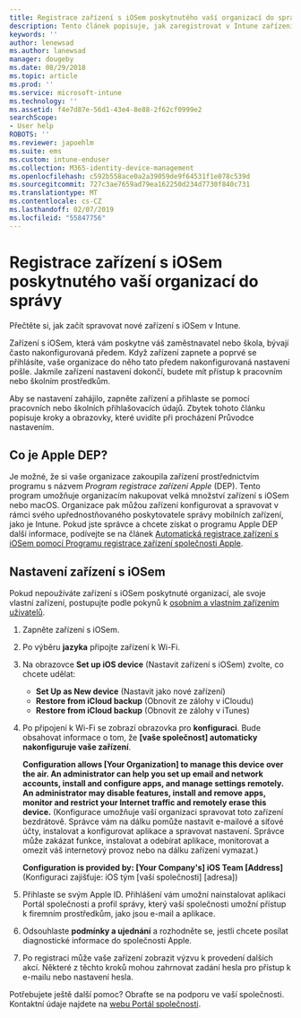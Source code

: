 ```yaml
---
title: Registrace zařízení s iOSem poskytnutého vaší organizací do správy | Dokumenty Microsoft
description: Tento článek popisuje, jak zaregistrovat v Intune zařízení s iOSem, které zakoupila a poskytla vaše organizace.
keywords: ''
author: lenewsad
ms.author: lanewsad
manager: dougeby
ms.date: 08/29/2018
ms.topic: article
ms.prod: ''
ms.service: microsoft-intune
ms.technology: ''
ms.assetid: f4e7d87e-56d1-43e4-8e88-2f62cf0999e2
searchScope:
- User help
ROBOTS: ''
ms.reviewer: japoehlm
ms.suite: ems
ms.custom: intune-enduser
ms.collection: M365-identity-device-management
ms.openlocfilehash: c592b558ace0a2a39059de9f64531f1e078c539d
ms.sourcegitcommit: 727c3ae7659ad79ea162250d234d7730f840c731
ms.translationtype: MT
ms.contentlocale: cs-CZ
ms.lasthandoff: 02/07/2019
ms.locfileid: "55847756"
---
```

# <a name="enroll-your-organization-provided-ios-device-in-management"></a>Registrace zařízení s iOSem poskytnutého vaší organizací do správy

Přečtěte si, jak začít spravovat nové zařízení s iOSem v Intune.  

Zařízení s iOSem, která vám poskytne váš zaměstnavatel nebo škola, bývají často nakonfigurovaná předem. Když zařízení zapnete a poprvé se přihlásíte, vaše organizace do něho tato předem nakonfigurovaná nastavení pošle. Jakmile zařízení nastavení dokončí, budete mít přístup k pracovním nebo školním prostředkům.  

Aby se nastavení zahájilo, zapněte zařízení a přihlaste se pomocí pracovních nebo školních přihlašovacích údajů. Zbytek tohoto článku popisuje kroky a obrazovky, které uvidíte při procházení Průvodce nastavením. 

## <a name="what-is-apple-dep"></a>Co je Apple DEP?
Je možné, že si vaše organizace zakoupila zařízení prostřednictvím programu s názvem *Program registrace zařízení Apple* (DEP). Tento program umožňuje organizacím nakupovat velká množství zařízení s iOSem nebo macOS. Organizace pak můžou zařízení konfigurovat a spravovat v rámci svého upřednostňovaného poskytovatele správy mobilních zařízení, jako je Intune. Pokud jste správce a chcete získat o programu Apple DEP další informace, podívejte se na článek [Automatická registrace zařízení s iOSem pomocí Programu registrace zařízení společnosti Apple](https://docs.microsoft.com/intune/device-enrollment-program-enroll-ios).  

## <a name="set-up-your-ios-device"></a>Nastavení zařízení s iOSem  
Pokud nepoužíváte zařízení s iOSem poskytnuté organizací, ale svoje vlastní zařízení, postupujte podle pokynů k [osobním a vlastním zařízením uživatelů](enroll-your-device-in-intune-ios.md).  

1. Zapněte zařízení s iOSem. 
2. Po výběru **jazyka** připojte zařízení k Wi-Fi.
3. Na obrazovce **Set up iOS device** (Nastavit zařízení s iOSem) zvolte, co chcete udělat: 
 
   - **Set Up as New device** (Nastavit jako nové zařízení)
   - **Restore from iCloud backup** (Obnovit ze zálohy v iCloudu)
   - **Restore from iCloud backup** (Obnovit ze zálohy v iTunes)

4. Po připojení k Wi-Fi se zobrazí obrazovka pro **konfiguraci**. Bude obsahovat informace o tom, že **[vaše společnost] automaticky nakonfiguruje vaše zařízení**.

   **Configuration allows [Your Organization] to manage this device over the air. An administrator can help you set up email and network accounts, install and configure apps, and manage settings remotely. An administrator may disable features, install and remove apps, monitor and restrict your Internet traffic and remotely erase this device.** (Konfigurace umožňuje vaší organizaci spravovat toto zařízení bezdrátově. Správce vám na dálku pomůže nastavit e-mailové a síťové účty, instalovat a konfigurovat aplikace a spravovat nastavení. Správce může zakázat funkce, instalovat a odebírat aplikace, monitorovat a omezit váš internetový provoz nebo na dálku zařízení vymazat.)
 
   **Configuration is provided by: [Your Company's] iOS Team [Address]** (Konfiguraci zajišťuje: iOS tým [vaší společnosti] [adresa])

5. Přihlaste se svým Apple ID. Přihlášení vám umožní nainstalovat aplikaci Portál společnosti a profil správy, který vaší společnosti umožní přístup k firemním prostředkům, jako jsou e-mail a aplikace. 
6. Odsouhlaste **podmínky a ujednání** a rozhodněte se, jestli chcete posílat diagnostické informace do společnosti Apple.
7. Po registraci může vaše zařízení zobrazit výzvu k provedení dalších akcí. Některé z těchto kroků mohou zahrnovat zadání hesla pro přístup k e-mailu nebo nastavení hesla.

Potřebujete ještě další pomoc? Obraťte se na podporu ve vaší společnosti. Kontaktní údaje najdete na [webu Portál společnosti](https://go.microsoft.com/fwlink/?linkid=2010980).
